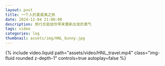 ```yaml
---
layout: post
title: 一个人的夏威夷之旅
date: 2024-12-04 21:00:00
description: 旅行总能给你带来重新出发的勇气
tags: video
categories: log
thumbnail: assets/img/HNL_bunny.jpg
---
```


<div class="row mt-3">
    <div class="col-md-6 col-sm-12 mt-3 mt-md-0">
        {% include video.liquid path="assets/video/HNL_travel.mp4" class="img-fluid rounded z-depth-1" controls=true autoplay=false %}
    </div>
</div>
